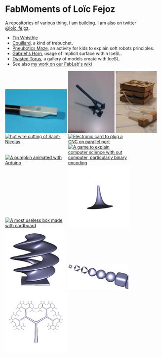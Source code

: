 FabMoments of Loïc Fejoz
========================

A repositories of various thing, [I](http://www.fejoz.net) am building.
I am also on twitter [@loic_fejoz](https://twitter.com/loic_fejoz).

* [Tin Whisthle](tinwhistle)
* [Couillard](couillard), a kind of trebuchet.
* [Pneubotics Maze](pneubotics-maze), an activity for kids to explain soft robots principles.
* [Gabriel's Horn](gabriel-horn), usage of implicit surface within IceSL.
* [Twisted Torus](icesl-gallery), a gallery of models create with IceSL.
* See also [my work on our FabLab's wiki](http://wiki.nybi.cc/index.php/Utilisateur:Loic.fejoz)

<a href="tinwhistle" title="a 3D printed mouthpiece for a tinwhistle"><img src="tinwhistle/tinwhistle-800x562.jpg" width="200px"></a>
[<img src="couillard/couillard-printed.jpg" alt="a kind of trebuchet, 3D printed" style="max-width:200px; max-height: 200px">](couillard)
[<img src="pneubotics-maze/IMG_1187-533x800.jpg" alt="a game to explain soft robots" style="max-width:200px; max-height: 200px">](pneubotics-maze)
[<img src="http://wiki.nybi.cc/images/thumb/9/9f/Ombre-saint-nicolas.svg/800px-Ombre-saint-nicolas.svg.png" alt="hot wire cutting of Saint-Nicolas" style="max-width:200px; max-height: 200px">](http://wiki.nybi.cc/index.php/OmbreSaintNicolas)
[<img src="http://wiki.nybi.cc/images/8/81/Adaptateur-charlyrobot.png" alt="Electronic card to plug a CNC on parallel port" style="max-width:200px; max-height: 200px">](http://wiki.nybi.cc/index.php/CharlyRobot)
[<img src="http://wiki.nybi.cc/images/2/21/Image-010.jpg" alt="A pumpkin animated with Arduino" style="max-width:200px; max-height: 200px">](http://wiki.nybi.cc/index.php/ArduCitrouille)
[<img src="http://wiki.nybi.cc/images/thumb/c/c4/Chevalet_binaire_barres.jpg/400px-Chevalet_binaire_barres.jpg" alt="A game to explain computer science with out computer, particularly binary encoding" style="max-width:200px; max-height: 200px">](http://wiki.nybi.cc/index.php/ChevaletBinaire)
[<img src="http://wiki.nybi.cc/images/5/5b/Most-useless-box-carton.jpg" alt="A most useless box made with cardboard" style="max-width:200px; max-height: 200px">](http://wiki.nybi.cc/index.php/MostUselessMachine/GuideDIYFest3)
[<img src="gabriel-horn/shot0004.png" alt="3D modeling with IceSL" style="max-width:200px; max-height: 200px">](gabriel-horn)
[<img src="icesl-gallery/twisted-0000.png" alt="3D printing a twisted torus with IceSL" style="max-width:200px; max-height: 200px">](icesl-gallery)
[<img src="icesl-gallery/superquadrics-0000.png" alt="3D modeling with IceSL" style="max-width:200px; max-height: 200px">](icesl-gallery)
[<img src="icesl-gallery/pythagoras-tree-0000.png" alt="3D modeling with IceSL" style="max-width:200px; max-height: 200px">](icesl-gallery)
